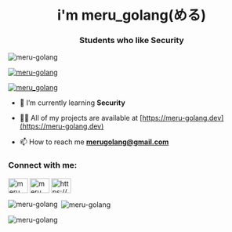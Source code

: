<h1 align="center">i'm meru_golang(める)</h1>
<h3 align="center">Students who like Security</h3>

<p align="left"> <img src="https://komarev.com/ghpvc/?username=meru-golang&label=Profile%20views&color=0e75b6&style=flat" alt="meru-golang" /> </p>

<p align="left"> <a href="https://github.com/ryo-ma/github-profile-trophy"><img src="https://github-profile-trophy.vercel.app/?username=meru-golang" alt="meru-golang" /></a> </p>

<p align="left"> <a href="https://twitter.com/meru_golang" target="blank"><img src="https://img.shields.io/twitter/follow/meru_golang?logo=twitter&style=for-the-badge" alt="meru_golang" /></a> </p>

- 🌱 I’m currently learning **Security**

- 👨‍💻 All of my projects are available at [https://meru-golang.dev](https://meru-golang.dev)

- 📫 How to reach me **merugolang@gmail.com**

<h3 align="left">Connect with me:</h3>
<p align="left">
<a href="https://twitter.com/meru_golang" target="blank"><img align="center" src="https://raw.githubusercontent.com/rahuldkjain/github-profile-readme-generator/master/src/images/icons/Social/twitter.svg" alt="meru_golang" height="30" width="40" /></a>
<a href="https://instagram.com/meru_golang" target="blank"><img align="center" src="https://raw.githubusercontent.com/rahuldkjain/github-profile-readme-generator/master/src/images/icons/Social/instagram.svg" alt="meru_golang" height="30" width="40" /></a>
<a href="https://discord.gg/https://discord.gg/UgfD7USwyv" target="blank"><img align="center" src="https://raw.githubusercontent.com/rahuldkjain/github-profile-readme-generator/master/src/images/icons/Social/discord.svg" alt="https://discord.gg/UgfD7USwyv" height="30" width="40" /></a>
</p>

<p><img align="left" src="https://github-readme-stats.vercel.app/api/top-langs?username=meru-golang&show_icons=true&locale=en&layout=compact" alt="meru-golang" /></p>

<p>&nbsp;<img align="center" src="https://github-readme-stats.vercel.app/api?username=meru-golang&show_icons=true&locale=en&count_private=true" alt="meru-golang" /></p>

<p><img align="center" src="https://github-readme-streak-stats.herokuapp.com/?user=meru-golang&" alt="meru-golang" /></p>
